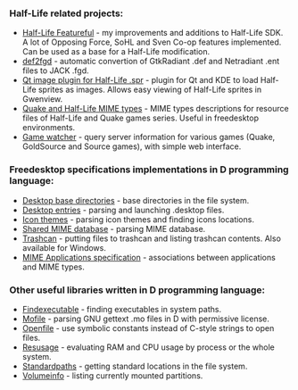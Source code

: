 ### Half-Life related projects:

* [Half-Life Featureful](https://github.com/FreeSlave/halflife-featureful) - my improvements and additions to Half-Life SDK. A lot of Opposing Force, SoHL and Sven Co-op features implemented. Can be used as a base for a Half-Life modification.
* [def2fgd](https://github.com/FreeSlave/def2fgd) - automatic convertion of GtkRadiant .def and Netradiant .ent files to JACK .fgd.
* [Qt image plugin for Half-Life .spr](https://github.com/FreeSlave/qt-sprite-image-plugin) - plugin for Qt and KDE to load Half-Life sprites as images. Allows easy viewing of Half-Life sprites in Gwenview.
* [Quake and Half-Life MIME types](https://github.com/FreeSlave/qhl-mimetypes) - MIME types descriptions for resource files of Half-Life and Quake games series. Useful in freedesktop environments.
* [Game watcher](https://github.com/FreeSlave/gamewatcher) - query server information for various games (Quake, GoldSource and Source games), with simple web interface. 

### Freedesktop specifications implementations in D programming language:

* [Desktop base directories](https://github.com/FreeSlave/xdgpaths) - base directories in the file system.
* [Desktop entries](https://github.com/FreeSlave/desktopfile) - parsing and launching .desktop files.
* [Icon themes](https://github.com/FreeSlave/icontheme) - parsing icon themes and finding icons locations.
* [Shared MIME database](https://github.com/FreeSlave/mime) - parsing MIME database.
* [Trashcan](https://github.com/FreeSlave/trashcan) - putting files to trashcan and listing trashcan contents. Also available for Windows.
* [MIME Applications specification](https://github.com/FreeSlave/mimeapps) - associations between applications and MIME types.

### Other useful libraries written in D programming language:

* [Findexecutable](https://github.com/FreeSlave/findexecutable) - finding executables in system paths.
* [Mofile](https://github.com/FreeSlave/mofile) - parsing GNU gettext .mo files in D with permissive license.
* [Openfile](https://github.com/FreeSlave/openfile) - use symbolic constants instead of C-style strings to open files.
* [Resusage](https://github.com/FreeSlave/resusage) - evaluating RAM and CPU usage by process or the whole system.
* [Standardpaths](https://github.com/FreeSlave/standardpaths) - getting standard locations in the file system.
* [Volumeinfo](https://github.com/FreeSlave/volumeinfo) - listing currently mounted partitions.


<!--
**FreeSlave/FreeSlave** is a ✨ _special_ ✨ repository because its `README.md` (this file) appears on your GitHub profile.

Here are some ideas to get you started:

- 🔭 I’m currently working on ...
- 🌱 I’m currently learning ...
- 👯 I’m looking to collaborate on ...
- 🤔 I’m looking for help with ...
- 💬 Ask me about ...
- 📫 How to reach me: ...
- 😄 Pronouns: ...
- ⚡ Fun fact: ...
-->
